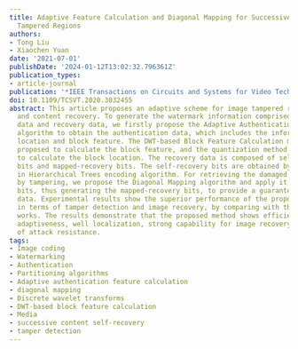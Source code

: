 ```yaml
---
title: Adaptive Feature Calculation and Diagonal Mapping for Successive Recovery of
  Tampered Regions
authors:
- Tong Liu
- Xiaochen Yuan
date: '2021-07-01'
publishDate: '2024-01-12T13:02:32.796361Z'
publication_types:
- article-journal
publication: '*IEEE Transactions on Circuits and Systems for Video Technology*'
doi: 10.1109/TCSVT.2020.3032455
abstract: This article proposes an adaptive scheme for image tampered region localization
  and content recovery. To generate the watermark information comprised of the authentication
  data and recovery data, we firstly propose the Adaptive Authentication Feature Calculation
  algorithm to obtain the authentication data, which includes the information of block
  location and block feature. The DWT-based Block Feature Calculation method is then
  proposed to calculate the block feature, and the quantization method is employed
  to calculate the block location. The recovery data is composed of self-recovery
  bits and mapped-recovery bits. The self-recovery bits are obtained by the Set Partitioning
  in Hierarchical Trees encoding algorithm. For retrieving the damaged codes caused
  by tampering, we propose the Diagonal Mapping algorithm and apply it to the self-recovery
  bits, thus generating the mapped-recovery bits, to provide a guarantee of recovery
  data. Experimental results show the superior performance of the proposed scheme
  in terms of tamper detection and image recovery, by comparing with the state-of-the-art
  works. The results demonstrate that the proposed method shows efficiency in the
  adaptiveness, well localization, strong capability for image recovery, and the effectiveness
  of attack resistance.
tags:
- Image coding
- Watermarking
- Authentication
- Partitioning algorithms
- Adaptive authentication feature calculation
- diagonal mapping
- Discrete wavelet transforms
- DWT-based block feature calculation
- Media
- successive content self-recovery
- tamper detection
---
```

